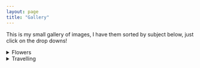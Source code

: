```yaml
---
layout: page
title: "Gallery"
---
```


This is my small gallery of images, I have them sorted by subject below, just click on the drop downs!

<details><summary>Flowers</summary>

![IMG_20200905_161616](https://github.com/vincentkwok21/vincentkwok21.github.io/assets/137122312/a759369e-d50c-4937-a6ce-1ddb982f89da)
![IMG_20200905_161954](https://github.com/vincentkwok21/vincentkwok21.github.io/assets/137122312/b167de76-cf3a-4866-957d-115703ab5b49)
![IMG_20200905_162320](https://github.com/vincentkwok21/vincentkwok21.github.io/assets/137122312/56b9f8d8-6910-486c-b93d-ec3bbdbc81ae)
![IMG_20220528_143239](https://github.com/vincentkwok21/vincentkwok21.github.io/assets/137122312/3e58034f-eadc-48e9-9aef-7bdd0d2518a7)
![IMG_20230320_101355](https://github.com/vincentkwok21/vincentkwok21.github.io/assets/137122312/39e436f4-b08b-4622-93c9-8f47a72b1ea1)
![IMG_20230320_100203](https://github.com/vincentkwok21/vincentkwok21.github.io/assets/137122312/3c58d687-63a9-4aeb-9586-6b21a1ad38eb)
![IMG_20230320_100942](https://github.com/vincentkwok21/vincentkwok21.github.io/assets/137122312/760bc823-ccd2-4e43-a3d8-c664605608bb)
![IMG_20230320_104456](https://github.com/vincentkwok21/vincentkwok21.github.io/assets/137122312/551b8fc3-8641-4c8a-bffc-25160c86e081)
![IMG_20230320_104526](https://github.com/vincentkwok21/vincentkwok21.github.io/assets/137122312/a00f19c8-c626-4e19-844d-c2159c3d29b7)
![IMG_20230422_144640](https://github.com/vincentkwok21/vincentkwok21.github.io/assets/137122312/8a53a7ed-d284-4b43-8a94-0fca9f609028)
![IMG_20200522_123415](https://github.com/vincentkwok21/vincentkwok21.github.io/assets/137122312/2eb0c930-5d6f-43b1-b523-6846335736d7)
![IMG_20230611_163331](https://github.com/vincentkwok21/vincentkwok21.github.io/assets/137122312/843603b6-4a6d-4df5-b641-643dbabd8188)
![IMG_20230610_173214](https://github.com/vincentkwok21/vincentkwok21.github.io/assets/137122312/a3e8908d-4de9-465f-b381-1bf0db669b36)

</details>

<details><summary>Travelling</summary>

[hi](https://hello.ca)

</details>

